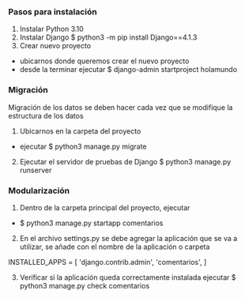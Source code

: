 ### Pasos para instalación
1. Instalar Python 3.10 
2. Instalar Django
 $ python3 -m pip install Django==4.1.3
3. Crear nuevo proyecto
- ubicarnos donde queremos crear el nuevo proyecto
- desde la terminar ejecutar
 $ django-admin startproject holamundo

### Migración

Migración de los datos se deben hacer cada vez que se modifique la estructura de los datos

1. Ubicarnos en la carpeta del proyecto
- ejecutar 
 $ python3 manage.py migrate

2. Ejecutar el servidor de pruebas de Django
$ python3 manage.py runserver

### Modularización

1. Dentro de la carpeta principal del proyecto, ejecutar
- $ python3 manage.py startapp comentarios
2. En el archivo settings.py se debe agregar la aplicación que se va a utilizar, se añade con el nombre de la aplicación o carpeta

INSTALLED_APPS = [
    'django.contrib.admin',
    'comentarios',
]

3. Verificar si la aplicación queda correctamente instalada ejecutar
$ python3 manage.py check comentarios